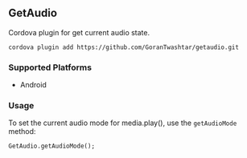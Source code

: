 ## GetAudio

Cordova plugin for get current audio state.

    cordova plugin add https://github.com/GoranTwashtar/getaudio.git
    
### Supported Platforms

- Android

### Usage

To set the current audio mode for media.play(), use the `getAudioMode` method:

    GetAudio.getAudioMode();
